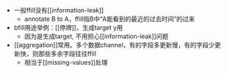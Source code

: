 - 一般ffill没有[[information-leak]]
  - annotate B to A，ffill指B中“A能看到的最近的过去时间”的过来
- bfill用途举例：[[停牌]]，生成target y用
  - 因为是生成target, 不用担心[[information-leak]]问题
- [[aggregation]]常用。多个数据channel，有的字段多更新慢，有的字段少更新快，则那些多余字段往往ffill
  - 相当于[[missing-values]]处理